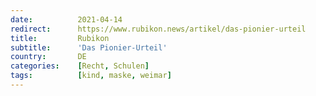 ```yaml
---
date:          2021-04-14
redirect:      https://www.rubikon.news/artikel/das-pionier-urteil
title:         Rubikon
subtitle:      'Das Pionier-Urteil'
country:       DE
categories:    [Recht, Schulen]
tags:          [kind, maske, weimar]
---
```

